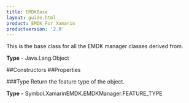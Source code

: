 ```yaml
---
title: EMDKBase
layout: guide.html
product: EMDK For Xamarin
productversion: '2.0'
---
```

This is the base class for all the EMDK manager classes derived from.

**Type** - Java.Lang.Object

##Constructors
##Properties

###Type
Return the feature type of the object.

**Type** - Symbol.XamarinEMDK.EMDKManager.FEATURE_TYPE














